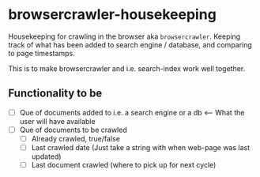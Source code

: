 # browsercrawler-housekeeping
Housekeeping for crawling in the browser aka `browsercrawler`. Keeping track of what has been added to search engine / database, and comparing to page timestamps.

This is to make browsercrawler and i.e. search-index work well together.

## Functionality to be

* [ ] Que of documents added to i.e. a search engine or a db <-- What the user will have available
* [ ] Que of documents to be crawled
  * [ ] Already crawled, true/false
  * [ ] Last crawled date (Just take a string with when web-page was last updated)
  * [ ] Last document crawled (where to pick up for next cycle)
